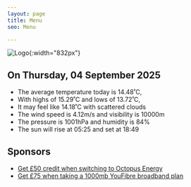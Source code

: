 ```yaml
---
layout: page
title: Menu
seo: Menu

---
```


![Logo](/images/logo.jpg){:width="832px"}

<!-- weather_marker starts -->
## On Thursday, 04 September 2025

- The average temperature today is 14.48˚C,
- With highs of 15.29˚C and lows of 13.72˚C,
- It may feel like 14.18˚C with scattered clouds
- The wind speed is 4.12m/s and visibility is 10000m
- The pressure is 1001hPa and humidity is 84%
- The sun will rise at 05:25 and set at 18:49

<!-- weather_marker ends -->

## Sponsors

- [Get £50 credit when switching to Octopus Energy](https://bit.ly/3oD1nnS)
- [Get £75 when taking a 1000mb YouFibre broadband plan](https://aklam.io/91zWhU?)
